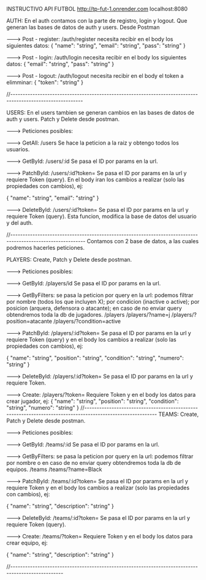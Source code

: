 INSTRUCTIVO API FUTBOL
http://tp-fut-1.onrender.com
localhost:8080

AUTH: En el auth contamos con la parte de registro, login y logout. Que generan las bases de datos de auth y users.
Desde Postman

---> Post - register: /auth/register
necesita recibir en el body los siguientes datos:
{
"name": "string",
"email": "string",
"pass": "string"
}

---> Post - login: /auth/login
necesita recibir en el body los siguientes datos:
{
"email": "string",
"pass": "string"
}

---> Post - logout: /auth/logout
necesita recibir en el body el token a elimminar:
{
"token": "string"
}

//-----------------------------------------------------------------------------------------------------------

USERS: En el users tambien se generan cambios en las bases de datos de auth y users.
Patch y Delete desde postman.

---> Peticiones posibles:

---> GetAll: /users
Se hace la peticion a la raiz y obtengo todos los usuarios.

---> GetById: /users/:id
Se pasa el ID por params en la url.

---> PatchById: /users/:id?token=
Se pasa el ID por params en la url y requiere Token (query). En el body iran los cambios a realizar (solo las propiedades con cambios), ej:

{
"name": "string",
"email": "string"
}

---> DeleteById: /users/:id?token=
Se pasa el ID por params en la url y requiere Token (query).
Esta funcion, modifica la base de datos del usuario y del auth.

//------------------------------------------------------------------------------------------------------------
Contamos con 2 base de datos, a las cuales podremos hacerles peticiones.

PLAYERS:
Create, Patch y Delete desde postman.

---> Peticiones posibles:

---> GetById: /players/id
Se pasa el ID por params en la url.

---> GetByFilters: se pasa la peticion por query en la url: podemos filtrar por nombre (todos los que incluyen X); por condicion (inactive o active); por posicion (arquera, defensora o atacante); en caso de no enviar query obtendremos toda la db de jugadores.
/players
/players/?name=j
/players/?position=atacante
/players/?condition=active

---> PatchById: /players/:id?token=
Se pasa el ID por params en la url y requiere Token (query) y en el body los cambios a realizar (solo las propiedades con cambios), ej:

{
"name": "string",
"position": "string",
"condition": "string",
"numero": "string"
}

---> DeleteById: /players/:id?token=
Se pasa el ID por params en la url y requiere Token.

---> Create: /players/?token=
Requiere Token y en el body los datos para crear jugador, ej:
{
"name": "string",
"position": "string",
"condition": "string",
"numero": "string"
}
//-----------------------------------------------------------------------------------------------------------
TEAMS:
Create, Patch y Delete desde postman.

---> Peticiones posibles:

---> GetById: /teams/:id
Se pasa el ID por params en la url.

---> GetByFilters: se pasa la peticion por query en la url: podemos filtrar por nombre o en caso de no enviar query obtendremos toda la db de equipos.
/teams
/teams/?name=Black

---> PatchById: /teams/:id?token=
Se pasa el ID por params en la url y requiere Token y en el body los cambios a realizar (solo las propiedades con cambios), ej:

{
"name": "string",
"description": "string"
}

---> DeleteById: /teams/:id?token=
Se pasa el ID por params en la url y requiere Token (query).

---> Create: /teams/?token=
Requiere Token y en el body los datos para crear equipo, ej:

{
"name": "string",
"description": "string"
}

//---------------------------------------------------------------------------------------------------
